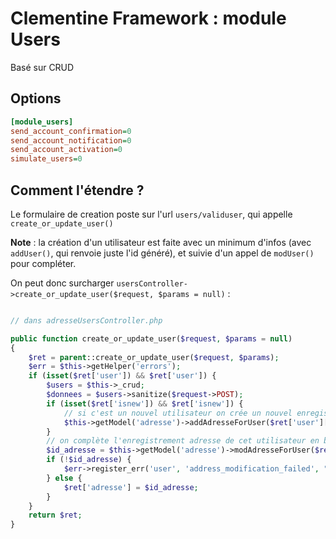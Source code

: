 Clementine Framework : module Users
===

Basé sur CRUD

Options
---
```ini
[module_users]
send_account_confirmation=0
send_account_notification=0
send_account_activation=0
simulate_users=0
```

Comment l'étendre ?
---

Le formulaire de creation poste sur l'url ```users/validuser```, qui appelle ```create_or_update_user()```

**Note** : la création d'un utilisateur est faite avec un minimum d'infos (avec ```addUser()```, qui renvoie juste l'id généré), et suivie d'un appel de ```modUser()``` pour compléter.

On peut donc surcharger ```usersController->create_or_update_user($request, $params = null)``` :

```php

// dans adresseUsersController.php

public function create_or_update_user($request, $params = null)
{
    $ret = parent::create_or_update_user($request, $params);
    $err = $this->getHelper('errors');
    if (isset($ret['user']) && $ret['user']) {
        $users = $this->_crud;
        $donnees = $users->sanitize($request->POST);
        if (isset($ret['isnew']) && $ret['isnew']) {
            // si c'est un nouvel utilisateur on crée un nouvel enregistrement adresse en base pour cet utilisateur :
            $this->getModel('adresse')->addAdresseForUser($ret['user']['id'], $donnees['titre']);
        }
        // on complète l'enregistrement adresse de cet utilisateur en base de données
        $id_adresse = $this->getModel('adresse')->modAdresseForUser($ret['user']['id'], $donnees);
        if (!$id_adresse) {
            $err->register_err('user', 'address_modification_failed', "Impossible de modifier l'adresse de cet utilisateur" . "\r\n");
        } else {
            $ret['adresse'] = $id_adresse;
        }
    }
    return $ret;
}

```
